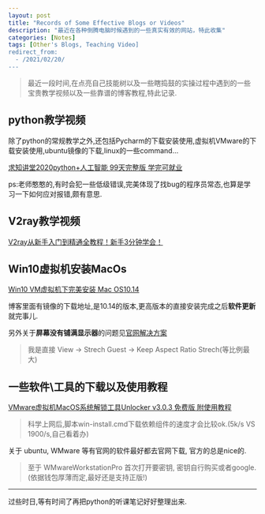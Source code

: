 ```yaml
---
layout: post
title: "Records of Some Effective Blogs or Videos"
description: "最近在各种倒腾电脑时候遇到的一些真实有效的网站，特此收集"
categories: [Notes]
tags: [Other's Blogs, Teaching Video]
redirect_from:
  - /2021/02/20/
---
```


> 最近一段时间,在点亮自己技能树以及一些瞎捣鼓的实操过程中遇到的一些宝贵教学视频以及一些靠谱的博客教程,特此记录.

## python教学视频

除了python的常规教学之外,还包括Pycharm的下载安装使用,虚拟机VMware的下载安装使用,ubuntu镜像的下载,linux的一些command...

[求知讲堂2020python+人工智能 99天完整版 学完可就业](https://www.bilibili.com/video/BV1vA411b7Rn)

ps:老师憨憨的,有时会犯一些低级错误,完美体现了找bug的程序员常态,也算是学习一下如何应对报错,颇有意思.


## V2ray教学视频

[V2ray从新手入门到精通全教程！新手3分钟学会！](https://www.youtube.com/watch?v=OH_0h1Xn8H8&ab_channel=%E5%B7%A5%E5%85%B7%E5%A4%A7%E5%B8%88i)

## Win10虚拟机安装MacOs

[Win10 VM虚拟机下完美安装 Mac OS10.14](https://blog.csdn.net/lesileqin/article/details/103896687)

博客里面有镜像的下载地址,是10.14的版本,更高版本的直接安装完成之后**软件更新**就完事儿.

另外关于**屏幕没有铺满显示器**的问题见[官网解决方案](https://docs.vmware.com/cn/VMware-Workstation-Pro/16.0/com.vmware.ws.using.doc/GUID-D4C5F2ED-E23D-4ADD-9DBF-55B9EAFA90B1.html)
> 我是直接 View -> Strech Guest -> Keep Aspect Ratio Strech(等比例最大)

## 一些软件\工具的下载以及使用教程

[VMware虚拟机MacOS系统解锁工具Unlocker v3.0.3 免费版 附使用教程](https://www.jb51.net/softs/697358.html#downintro2)

> 科学上网后,脚本win-install.cmd下载依赖组件的速度才会比较ok.(5k/s VS 1900/s,自己看着办)

关于 ubuntu, WMware 等有官网的软件最好都去官网下载, 官方的总是nice的. 

> 至于 WMwareWorkstationPro 首次打开要密钥, 密钥自行购买或者google. (依据钱包厚薄而定,最好还是支持正版!)

***

过些时日,等有时间了再把python的听课笔记好好整理出来.